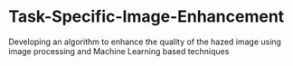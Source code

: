 # Task-Specific-Image-Enhancement
Developing an algorithm to enhance the quality of the hazed image using image processing and Machine Learning based techniques
